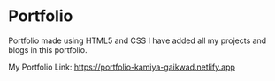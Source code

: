 # Portfolio
Portfolio made using HTML5 and CSS
I have added all my projects and blogs in this portfolio.

My Portfolio Link:
https://portfolio-kamiya-gaikwad.netlify.app

